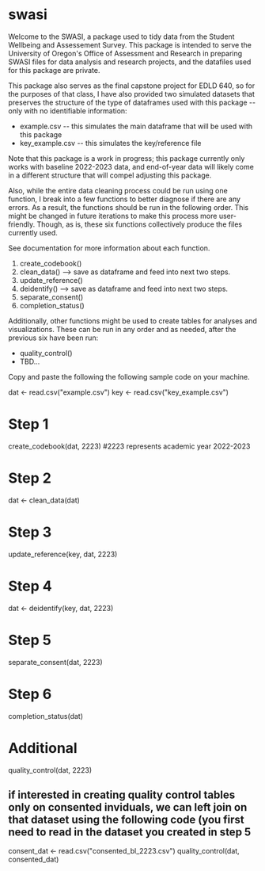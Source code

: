 # swasi

Welcome to the SWASI, a package used to tidy data from the Student Wellbeing and Assessement Survey. This package is intended to serve the University of Oregon's Office of Assessment and Research in preparing SWASI files for data analysis and research projects, and the datafiles used for this package are private.
 
 This package also serves as the final capstone project for EDLD 640, so for the purposes of that class, I have also provided two simulated datasets that preserves the structure of the type of dataframes used with this package -- only with no identifiable information:

* example.csv -- this simulates the main dataframe that will be used with this package
* key_example.csv -- this simulates the key/reference file 

Note that this package is a work in progress; this package currently only works with baseline 2022-2023 data, and end-of-year data will likely come in a different structure that will compel adjusting this package. 

Also, while the entire data cleaning process could be run using one function, I break into a few functions to better diagnose if there are any errors. As a result, the functions should be run in the following order. This might be changed in future iterations to make this process more user-friendly. Though, as is, these six functions collectively produce the files currently used.

See documentation for more information about each function.

1. create_codebook()
2. clean_data() --> save as dataframe and feed into next two steps.
3. update_reference()
4. deidentify() --> save as dataframe and feed into next two steps.
5. separate_consent()
6. completion_status()

Additionally, other functions might be used to create tables for analyses and visualizations. These can be run in any order and as needed, after the previous six have been run:

* quality_control()
* TBD...

Copy and paste the following the following sample code on your machine.

dat <- read.csv("example.csv")
key <- read.csv("key_example.csv")

# Step 1
create_codebook(dat, 2223) #2223 represents academic year 2022-2023

# Step 2
dat <- clean_data(dat)

# Step 3
update_reference(key, dat, 2223)

# Step 4
dat <- deidentify(key, dat, 2223)

# Step 5
separate_consent(dat, 2223)

# Step 6
completion_status(dat)

# Additional
quality_control(dat, 2223)

## if interested in creating quality control tables only on consented inviduals, we can left join on that dataset using the following code (you first need to read in the dataset you created in step 5

consent_dat <- read.csv("consented_bl_2223.csv")
quality_control(dat, consented_dat)
